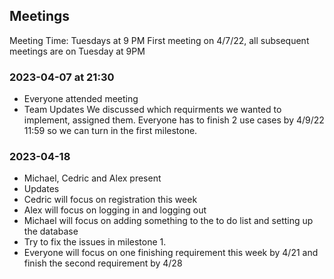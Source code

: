 ## Meetings

Meeting Time: Tuesdays at 9 PM
First meeting on 4/7/22, all subsequent meetings are on Tuesday at 9PM

### 2023-04-07 at 21:30

- Everyone attended meeting
- Team Updates
  We discussed which requirments we wanted to implement, assigned them. Everyone has to finish 2 use cases by 4/9/22 11:59 so we can turn in the first milestone.

### 2023-04-18

- Michael, Cedric and Alex present
- Updates
- Cedric will focus on registration this week
- Alex will focus on logging in and logging out
- Michael will focus on adding something to the to do list and setting up the database
- Try to fix the issues in milestone 1.
- Everyone will focus on one finishing requirement this week by 4/21 and finish the second requirement by 4/28
